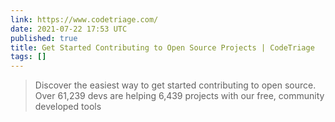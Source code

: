```yaml
---
link: https://www.codetriage.com/
date: 2021-07-22 17:53 UTC
published: true
title: Get Started Contributing to Open Source Projects | CodeTriage
tags: []
---
```


<blockquote>Discover the easiest way to get started contributing to open source. Over 61,239 devs are helping 6,439 projects with our free, community developed tools</blockquote>

